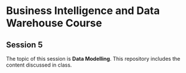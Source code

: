 # Business Intelligence and Data Warehouse Course

## Session 5

The topic of this session is **Data Modelling**. This repository includes the content discussed in class.
